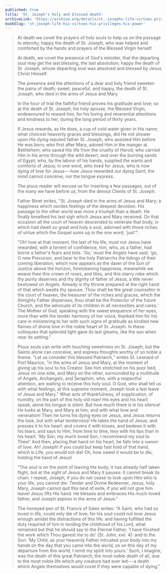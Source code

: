 ```yaml
---
published: true
title: 'St. Joseph’s holy and blessed death'
archiveLink: 'https://archive.org/details/st.-josephs-life-virtues-privileges-power/page/155?view=theater'
bookSlug: 'st-joseph-life-his-virtues-his-privileges-his-power'
---
```


> At death we covet the prayers of holy souls to help us on the passage to eternity; happy the death of St. Joseph, who was helped and comforted by the hands and prayers of the Blessed Virgin herself.
>
> At death, we covet the presence of God's minister, that the departing soul may get the last blessing, the last absolution; happy the death of St. Joseph, whose departing soul was absolved and blessed by Jesus Christ Himself.
>
> The presence and the attentions of a dear and holy friend sweeten the pains of death; sweet, peaceful, and happy, the death of St. Joseph, who died in the arms of Jesus and Mary.
>
> In the hour of trial the faithful friend proves his gratitude and love; so at the death of St. Joseph, his holy spouse, the Blessed Virgin, endeavoured to reward him, for his loving and reverential attentions and kindness to her, during the long period of thirty years.
>
> If Jesus rewards, as He does, a cup of cold water given in His name; what choicest heavenly graces and blessings, did He not shower upon His dying reputed father St. Joseph, who assisted Him before He was born; who first after Mary, adored Him in the manger at Bethlehem; who saved His life from the cruelty of Herod; who carried Him in his arms through the wild desert, and over the burning sands of Egypt; who, by the labour of his hands, supplied the wants and comforts of Jesus; in one word, who lived for Jesus, who is now dying of love for Jesus---how Jesus rewarded our dying Saint, the mind cannot conceive, nor the tongue express.
>
> The pious reader will excuse us for inserting a few passages, out of the many we have before us, from the devout Clients of St. Joseph.
>
> Father Binet writes, "St. Joseph died in the arms of Jesus and Mary; a happiness which excites feelings of the deepest devotion. His passage to the other world was more a triumph than a death. He finally breathed his last sigh which Jesus and Mary received. On that occasion all the court of heaven descended to venerate that body, in which had dwelt so great and holy a soul, adorned with those riches of virtue which the Gospel sums up in the one word, 'just'".
>
> "Oh! how at that moment, the last of his life, must not Jesus have rewarded, with a torrent of confidence, him, who, as a father, had borne a father's fears and toils. 'Go,' must the Angels have said; 'go, O new Precursor, and bear to the holy Patriarchs the tidings of their coming liberation, which now appears as the dawn of the Sun of Justice above the horizon, foretokening happiness; meanwhile we weave thee this crown of roses, and lilies, and this starry robe which thy purity deserves and thy dignity of father of Jesus, a title never bestowed on Angels. Already is thy throne prepared at the right hand of that which awaits thy spouse. Thou shalt be the great counsellor in the court of heaven, the treasurer of the riches and graces, which the Almighty Father dispenses; thou shalt be the Protector of the future Church, and the advocate of its children in all necessities and cares.' The Mother of God, speaking with the sweet eloquence of her eyes, more than with the tender harmony of her voice, thanked him for his care in ministering to her with such signs of gratitude as kindled new flames of divine love in the noble heart of St. Joseph. In these colloquies that splendid light gave its last gleams, like the sun when near its setting."
>
> Pious souls can write with touching sweetness on St. Joseph, but the Saints alone can conceive, and express thoughts worthy of so noble a theme. "Let us consider this blessed Patriarch," writes St. Leonard of Port Maurice, "in the arms of Jesus and Mary, at the moment of giving up his soul to his Creator. See him stretched on his poor bed, Jesus on one side, and Mary on the other, surrounded by a multitude of Angels, Archangels, and Seraphim, who, with a respectful attention, are waiting to receive this holy soul. O God, who shall tell us with what feelings, at this supreme moment, Joseph took a last leave of Jesus and Mary." What acts of thankfulness, of supplication, of humility, on the part of this holy old man! His eyes and his heart speak, alone his tongue is silent. But how much there is in his silence! He looks at Mary, and Mary at him; and with what love and veneration! Then he turns his dying eyes on Jesus, and Jesus returns the look, but with what tenderness! He takes the hand of Jesus, and presses it to his heart: and covers it with kisses, and bedews it with his tears, and says to Him, from time to time, less with his lips than in his heart. 'My Son, my much loved Son, I recommend my soul to Thee!' And then, placing that hand on his heart, he falls into a swoon of love. Ah! Joseph! if you could but keep fast hold of that hand, which is Life, you would not die! Oh, how sweet it would be to die, holding the hand of Jesus!
>
> "The soul is on the point of leaving the body; it has already half taken flight, but at the sight of Jesus and Mary it pauses: it cannot break its chain. I repeat, Joseph, if you do not cease to look upon Him who is your life, you cannot die. Tender and Divine Redeemer, Jesus, holy Mary, Joseph cannot quit this land of exile, if you will not give him leave! Jesus lifts His hand. He blesses and embraces His much-loved father, and Joseph expires in the arms of Jesus."
>
> The honeyed pen of St. Francis of Sales writes: "A Saint, who had so loved in life, could only die of love; for his soul could not love Jesus enough amidst the distractions of this life; and having fulfilled the duty required of him in tending the childhood of his Lord, what remained but that he should say to the Eternal Father, 'I have finished the work which Thou gavest me to do' (St. John, xvii. 4): and to the Son: 'My Child, as your heavenly Father intrusted your body into my hands on the day that you came into the world, so on this day of my departure from this world, I remit my spirit into yours.' Such, I imagine, was the death of this great Patriarch, the most noble death of all, due to the most noble life which any creature had ever led---a death which Angels themselves would covet if they were capable of dying."